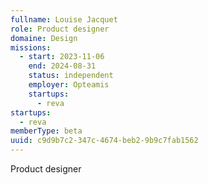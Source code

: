 ```yaml
---
fullname: Louise Jacquet
role: Product designer
domaine: Design
missions:
  - start: 2023-11-06
    end: 2024-08-31
    status: independent
    employer: Opteamis
    startups:
      - reva
startups:
  - reva
memberType: beta
uuid: c9d9b7c2-347c-4674-beb2-9b9c7fab1562
---
```

Product designer